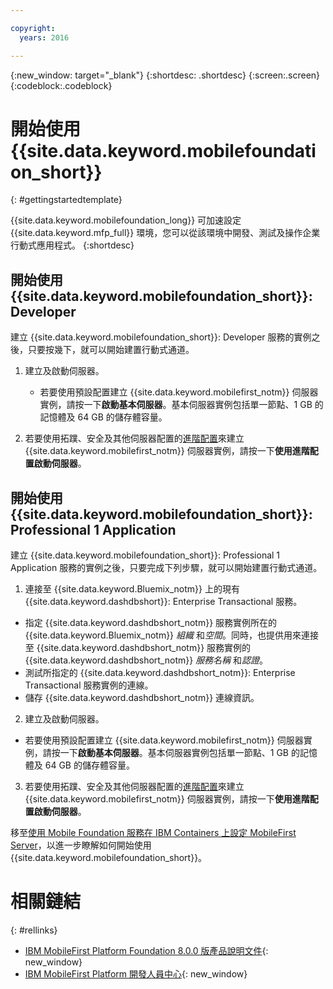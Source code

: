```yaml
---

copyright:
  years: 2016

---
```


{:new_window: target="_blank"}
{:shortdesc: .shortdesc}
{:screen:.screen}
{:codeblock:.codeblock}

# 開始使用 {{site.data.keyword.mobilefoundation_short}}

{: #gettingstartedtemplate}

{{site.data.keyword.mobilefoundation_long}} 可加速設定 {{site.data.keyword.mfp_full}} 環境，您可以從該環境中開發、測試及操作企業行動式應用程式。
{:shortdesc}

## 開始使用 {{site.data.keyword.mobilefoundation_short}}: Developer

建立 {{site.data.keyword.mobilefoundation_short}}: Developer 服務的實例之後，只要按幾下，就可以開始建置行動式通道。

1.	建立及啟動伺服器。
	*	若要使用預設配置建立 {{site.data.keyword.mobilefirst_notm}} 伺服器實例，請按一下**啟動基本伺服器**。基本伺服器實例包括單一節點、1 GB 的記憶體及 64 GB 的儲存體容量。

2.	若要使用拓蹼、安全及其他伺服器配置的[進階配置](c_using_mfs_p1.html#using_mfs_advanced_p1)來建立 {{site.data.keyword.mobilefirst_notm}} 伺服器實例，請按一下**使用進階配置啟動伺服器**。

## 開始使用 {{site.data.keyword.mobilefoundation_short}}: Professional 1 Application

建立 {{site.data.keyword.mobilefoundation_short}}: Professional 1 Application 服務的實例之後，只要完成下列步驟，就可以開始建置行動式通道。

1.  連接至 {{site.data.keyword.Bluemix_notm}} 上的現有 {{site.data.keyword.dashdbshort}}: Enterprise Transactional 服務。
  * 指定 {{site.data.keyword.dashdbshort_notm}} 服務實例所在的 {{site.data.keyword.Bluemix_notm}} *組織* 和*空間*。同時，也提供用來連接至 {{site.data.keyword.dashdbshort_notm}} 服務實例的 {{site.data.keyword.dashdbshort_notm}} *服務名稱* 和*認證*。
  * 測試所指定的 {{site.data.keyword.dashdbshort_notm}}: Enterprise Transactional 服務實例的連線。
  * 儲存 {{site.data.keyword.dashdbshort_notm}} 連線資訊。

2.  建立及啟動伺服器。
  * 若要使用預設配置建立 {{site.data.keyword.mobilefirst_notm}} 伺服器實例，請按一下**啟動基本伺服器**。基本伺服器實例包括單一節點、1 GB 的記憶體及 64 GB 的儲存體容量。

3.  若要使用拓蹼、安全及其他伺服器配置的[進階配置](c_using_mfs_p2.html#using_mfs_advanced_p2)來建立 {{site.data.keyword.mobilefirst_notm}} 伺服器實例，請按一下**使用進階配置啟動伺服器**。

移至[使用 Mobile Foundation 服務在 IBM Containers 上設定 MobileFirst Server](https://mobilefirstplatform.ibmcloud.com/tutorials/en/foundation/8.0/ibm-containers/using-mobile-foundation/)，以進一步瞭解如何開始使用 {{site.data.keyword.mobilefoundation_short}}。

# 相關鏈結
{: #rellinks}

*	[IBM MobileFirst Platform Foundation 8.0.0 版產品說明文件](https://www.ibm.com/support/knowledgecenter/SSHS8R_8.0.0/wl_welcome.html){: new_window}
*	[IBM MobileFirst Platform 開發人員中心](https://mobilefirstplatform.ibmcloud.com){: new_window}
